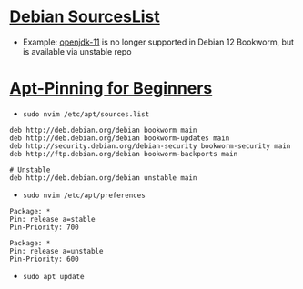 # [Debian SourcesList](https://wiki.debian.org/SourcesList)
- Example: [openjdk-11](https://packages.debian.org/search?keywords=openjdk-11) is no longer supported in Debian 12 Bookworm, but is available via unstable repo

# [Apt-Pinning for Beginners](https://jaqque.sbih.org/kplug/apt-pinning.html)
- `sudo nvim /etc/apt/sources.list`

```
deb http://deb.debian.org/debian bookworm main
deb http://deb.debian.org/debian bookworm-updates main
deb http://security.debian.org/debian-security bookworm-security main
deb http://ftp.debian.org/debian bookworm-backports main

# Unstable
deb http://deb.debian.org/debian unstable main
```

- `sudo nvim /etc/apt/preferences`

```
Package: *
Pin: release a=stable
Pin-Priority: 700

Package: *
Pin: release a=unstable
Pin-Priority: 600

```

- `sudo apt update`
